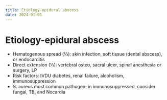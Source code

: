 ```yaml
---
title: Etiology-epidural abscess
date: 2024-01-01
---
```

# Etiology-epidural abscess


* Hematogenous spread (⅔): skin infection, soft tissue (dental abscess), or endocarditis
* Direct extension (⅓): vertebral osteo, sacral ulcer, spinal anesthesia or surgery, LP
* Risk factors: IVDU diabetes, renal failure, alcoholism, immunosuppression
* S. aureus most common pathogen; in immunosuppressed, consider fungal, TB, and Nocardia
